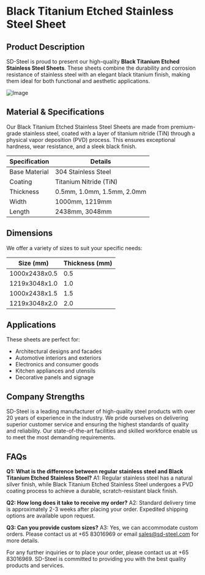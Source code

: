 # Black Titanium Etched Stainless Steel Sheet

## Product Description
SD-Steel is proud to present our high-quality **Black Titanium Etched Stainless Steel Sheets**. These sheets combine the durability and corrosion resistance of stainless steel with an elegant black titanium finish, making them ideal for both functional and aesthetic applications.

![Image](https://github.com/user-attachments/assets/2567258e-e124-4816-932d-1809bd27ef0b)

## Material & Specifications
Our Black Titanium Etched Stainless Steel Sheets are made from premium-grade stainless steel, coated with a layer of titanium nitride (TiN) through a physical vapor deposition (PVD) process. This ensures exceptional hardness, wear resistance, and a sleek black finish.

| Specification | Details |
|---------------|---------|
| Base Material | 304 Stainless Steel |
| Coating | Titanium Nitride (TiN) |
| Thickness | 0.5mm, 1.0mm, 1.5mm, 2.0mm |
| Width | 1000mm, 1219mm |
| Length | 2438mm, 3048mm |

## Dimensions
We offer a variety of sizes to suit your specific needs:

| Size (mm)       | Thickness (mm) |
|-----------------|----------------|
| 1000x2438x0.5   | 0.5            |
| 1219x3048x1.0   | 1.0            |
| 1000x2438x1.5   | 1.5            |
| 1219x3048x2.0   | 2.0            |

## Applications
These sheets are perfect for:
- Architectural designs and facades
- Automotive interiors and exteriors
- Electronics and consumer goods
- Kitchen appliances and utensils
- Decorative panels and signage

## Company Strengths
SD-Steel is a leading manufacturer of high-quality steel products with over 20 years of experience in the industry. We pride ourselves on delivering superior customer service and ensuring the highest standards of quality and reliability. Our state-of-the-art facilities and skilled workforce enable us to meet the most demanding requirements.

## FAQs
**Q1: What is the difference between regular stainless steel and Black Titanium Etched Stainless Steel?**
A1: Regular stainless steel has a natural silver finish, while Black Titanium Etched Stainless Steel undergoes a PVD coating process to achieve a durable, scratch-resistant black finish.

**Q2: How long does it take to receive my order?**
A2: Standard delivery time is approximately 2-3 weeks after placing your order. Expedited shipping options are available upon request.

**Q3: Can you provide custom sizes?**
A3: Yes, we can accommodate custom orders. Please contact us at +65 83016969 or email sales@sd-steel.com for more details.

For any further inquiries or to place your order, please contact us at +65 83016969. SD-Steel is committed to providing you with the best quality products and services.